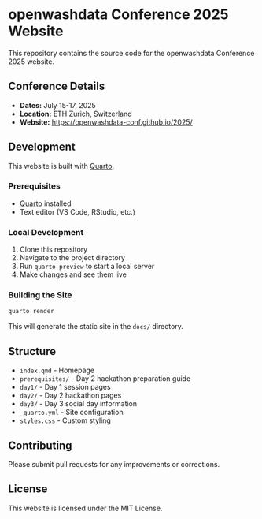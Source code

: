 # openwashdata Conference 2025 Website

This repository contains the source code for the openwashdata Conference 2025 website.

## Conference Details

- **Dates:** July 15-17, 2025
- **Location:** ETH Zurich, Switzerland
- **Website:** https://openwashdata-conf.github.io/2025/

## Development

This website is built with [Quarto](https://quarto.org/).

### Prerequisites

- [Quarto](https://quarto.org/docs/get-started/) installed
- Text editor (VS Code, RStudio, etc.)

### Local Development

1. Clone this repository
2. Navigate to the project directory
3. Run `quarto preview` to start a local server
4. Make changes and see them live

### Building the Site

```bash
quarto render
```

This will generate the static site in the `docs/` directory.

## Structure

- `index.qmd` - Homepage
- `prerequisites/` - Day 2 hackathon preparation guide
- `day1/` - Day 1 session pages
- `day2/` - Day 2 hackathon pages
- `day3/` - Day 3 social day information
- `_quarto.yml` - Site configuration
- `styles.css` - Custom styling

## Contributing

Please submit pull requests for any improvements or corrections.

## License

This website is licensed under the MIT License.